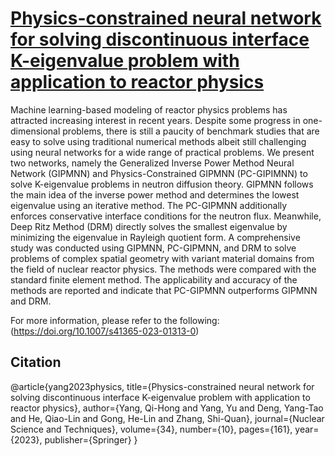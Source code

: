 # [Physics-constrained neural network for solving discontinuous interface K-eigenvalue problem with application to reactor physics](https://github.com/SummerLoveRain/PC-GIPMNN)

Machine learning-based modeling of reactor physics problems has attracted increasing interest in recent years. Despite some progress in one-dimensional problems, there is still a paucity of benchmark studies that are easy to solve using traditional numerical methods albeit still challenging using neural networks for a wide range of practical problems. We present two networks, namely the Generalized Inverse Power Method Neural Network (GIPMNN) and Physics-Constrained GIPMNN (PC-GIPIMNN) to solve K-eigenvalue problems in neutron diffusion theory. GIPMNN follows the main idea of the inverse power method and determines the lowest eigenvalue using an iterative method. The PC-GIPMNN additionally enforces conservative interface conditions for the neutron flux. Meanwhile, Deep Ritz Method (DRM) directly solves the smallest eigenvalue by minimizing the eigenvalue in Rayleigh quotient form. A comprehensive study was conducted using GIPMNN, PC-GIPMNN, and DRM to solve problems of complex spatial geometry with variant material domains from the field of nuclear reactor physics. The methods were compared with the standard finite element method. The applicability and accuracy of the methods are reported and indicate that PC-GIPMNN outperforms GIPMNN and DRM.

For more information, please refer to the following: (https://doi.org/10.1007/s41365-023-01313-0)

## Citation

@article{yang2023physics,
  title={Physics-constrained neural network for solving discontinuous interface K-eigenvalue problem with application to reactor physics},
  author={Yang, Qi-Hong and Yang, Yu and Deng, Yang-Tao and He, Qiao-Lin and Gong, He-Lin and Zhang, Shi-Quan},
  journal={Nuclear Science and Techniques},
  volume={34},
  number={10},
  pages={161},
  year={2023},
  publisher={Springer}
}
